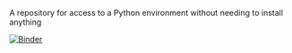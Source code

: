A repository for access to a Python environment without needing to install anything

[![Binder](https://mybinder.org/badge_logo.svg)](https://mybinder.org/v2/gh/seulberg1/OIDDPython/HEAD)
